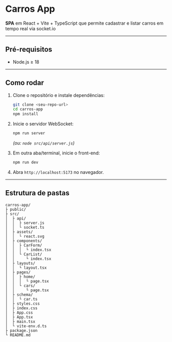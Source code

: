 # Carros App

**SPA** em React + Vite + TypeScript que permite cadastrar e listar carros em tempo real via socket.io

---

## Pré-requisitos

- Node.js ≥ 18

---

## Como rodar

1. Clone o repositório e instale dependências:
   ```bash
   git clone <seu-repo-url>
   cd carros-app
   npm install
   ```

2. Inicie o servidor WebSocket:
   ```bash
   npm run server
   ```
   *(ou: `node src/api/server.js`)*

3. Em outra aba/terminal, inicie o front-end:
   ```bash
   npm run dev
   ```

4. Abra `http://localhost:5173` no navegador.

---

## Estrutura de pastas

```
carros-app/
├ public/
├ src/
│  ├ api/
│  │  ├ server.js
│  │  └ socket.ts
│  ├ assets/
│  │  └ react.svg
│  ├ components/
│  │  ├ CarForm/
│  │  │  └ index.tsx
│  │  └ CarList/
│  │     └ index.tsx
│  ├ layouts/
│  │  └ layout.tsx
│  ├ pages/
│  │  ├ home/
│  │  │  └ page.tsx
│  │  └ cars/
│  │     └ page.tsx
│  ├ schema/
│  │  └ car.ts
│  ├ styles.css
│  ├ index.css
│  ├ App.css
│  ├ App.tsx
│  ├ main.tsx
│  └ vite-env.d.ts
├ package.json
└ README.md
```


